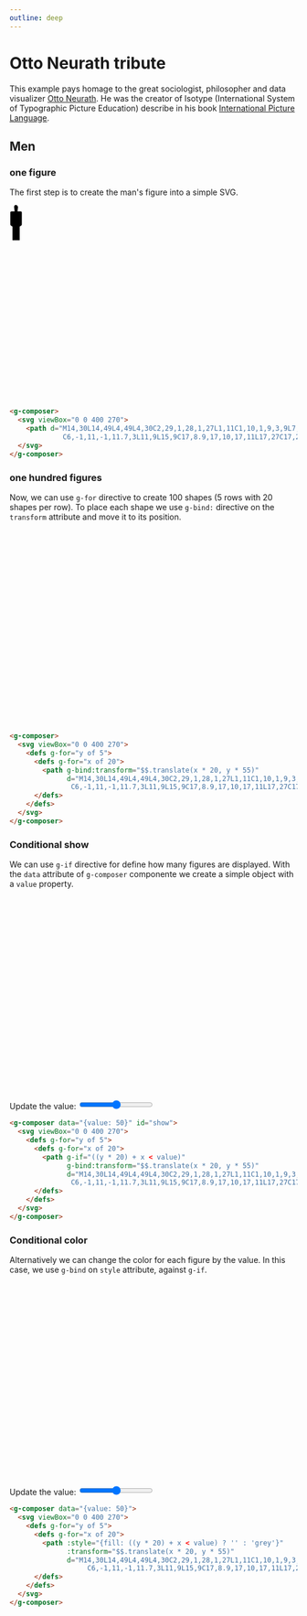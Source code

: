 ```yaml
---
outline: deep
---
```


# Otto Neurath tribute

This example pays homage to the great sociologist, philosopher and data visualizer
[Otto Neurath](https://en.wikipedia.org/wiki/Otto_Neurath). He was the creator of Isotype (International System of Typographic Picture 
Education) describe in his book 
[International Picture Language](https://archive.org/details/internationalpic00neur/).

## Men

### one figure

The first step is to create the man's figure into a simple SVG.

<g-composer>
  <svg viewBox="0 0 400 270">
    <path d="M14,30L14,49L4,49L4,30C2,29,1,28,1,27L1,11C1,10,1,9,3,9L7,9L6.3,3
             C6,-1,11,-1,11.7,3L11,9L15,9C17,8.9,17,10,17,11L17,27C17,28,16,29,14,30Z"/>
  </svg>
</g-composer>

```html
<g-composer>
  <svg viewBox="0 0 400 270">
    <path d="M14,30L14,49L4,49L4,30C2,29,1,28,1,27L1,11C1,10,1,9,3,9L7,9L6.3,3
             C6,-1,11,-1,11.7,3L11,9L15,9C17,8.9,17,10,17,11L17,27C17,28,16,29,14,30Z"/>
  </svg>
</g-composer>
```

### one hundred figures

Now, we can use `g-for` directive to create 100 shapes (5 rows with 20 shapes per row). To place 
each shape we use `g-bind:` directive on the `transform` attribute and move it to its position.

<g-composer id="all">
  <svg viewBox="0 0 400 270">
    <defs g-for="y of 5">
      <defs g-for="x of 20">
      <path g-bind:transform="$$.translate(x * 20, y * 55)"
            d="M14,30L14,49L4,49L4,30C2,29,1,28,1,27L1,11C1,10,1,9,3,9L7,9L6.3,3
               C6,-1,11,-1,11.7,3L11,9L15,9C17,8.9,17,10,17,11L17,27C17,28,16,29,14,30Z"/>
      </defs>
    </defs>
  </svg>
</g-composer>

```html
<g-composer>
  <svg viewBox="0 0 400 270">
    <defs g-for="y of 5">
      <defs g-for="x of 20">
        <path g-bind:transform="$$.translate(x * 20, y * 55)"
              d="M14,30L14,49L4,49L4,30C2,29,1,28,1,27L1,11C1,10,1,9,3,9L7,9L6.3,3
               C6,-1,11,-1,11.7,3L11,9L15,9C17,8.9,17,10,17,11L17,27C17,28,16,29,14,30Z"/>
      </defs>
    </defs>
  </svg>
</g-composer>
```

### Conditional show

We can use `g-if` directive for define how many figures are displayed. With the `data` attribute
of `g-composer` componente we create a simple object with a `value` property.

<g-composer data="{value: 50}" id="show">
  <svg viewBox="0 0 400 270">
    <defs g-for="y of 5">
      <defs g-for="x of 20">
      <path g-if="((y * 20) + x < value)"
            g-bind:transform="$$.translate(x * 20, y * 55)"
            d="M14,30L14,49L4,49L4,30C2,29,1,28,1,27L1,11C1,10,1,9,3,9L7,9L6.3,3
               C6,-1,11,-1,11.7,3L11,9L15,9C17,8.9,17,10,17,11L17,27C17,28,16,29,14,30Z"/>
      </defs>
    </defs>
  </svg>
</g-composer>

<label>Update the value:
  <input type="range" min="0" max="100" value="50"
         oninput="document.querySelector('g-composer#show').data.value = this.value"/>
</label>

```html
<g-composer data="{value: 50}" id="show">
  <svg viewBox="0 0 400 270">
    <defs g-for="y of 5">
      <defs g-for="x of 20">
        <path g-if="((y * 20) + x < value)"
              g-bind:transform="$$.translate(x * 20, y * 55)"
              d="M14,30L14,49L4,49L4,30C2,29,1,28,1,27L1,11C1,10,1,9,3,9L7,9L6.3,3
               C6,-1,11,-1,11.7,3L11,9L15,9C17,8.9,17,10,17,11L17,27C17,28,16,29,14,30Z"/>
      </defs>
    </defs>
  </svg>
</g-composer>
```

### Conditional color

Alternatively we can change the color for each figure by the value. In this case, we use 
`g-bind` on `style` attribute, against `g-if`.

<g-composer data="{value: 50}" id="color">
  <svg viewBox="0 0 400 270">
    <defs g-for="y of 5">
      <defs g-for="x of 20">
        <path g-bind:style="{fill: ((y * 20) + x < value) ? '' : 'grey'}"
              g-bind:transform="$$.translate(x * 20, y * 55)"
              d="M14,30L14,49L4,49L4,30C2,29,1,28,1,27L1,11C1,10,1,9,3,9L7,9L6.3,3
                 C6,-1,11,-1,11.7,3L11,9L15,9C17,8.9,17,10,17,11L17,27C17,28,16,29,14,30Z"/>
      </defs>
    </defs>
  </svg>
</g-composer>

<label>Update the value: 
  <input type="range" min="0" max="100" value="50"
       oninput="document.querySelector('g-composer#color').data.value = this.value"/>
</label>

```html
<g-composer data="{value: 50}">
  <svg viewBox="0 0 400 270">
    <defs g-for="y of 5">
      <defs g-for="x of 20">
        <path :style="{fill: ((y * 20) + x < value) ? '' : 'grey'}"
              :transform="$$.translate(x * 20, y * 55)"
              d="M14,30L14,49L4,49L4,30C2,29,1,28,1,27L1,11C1,10,1,9,3,9L7,9L6.3,3
                   C6,-1,11,-1,11.7,3L11,9L15,9C17,8.9,17,10,17,11L17,27C17,28,16,29,14,30Z"/>
      </defs>
    </defs>
  </svg>
</g-composer>
```
